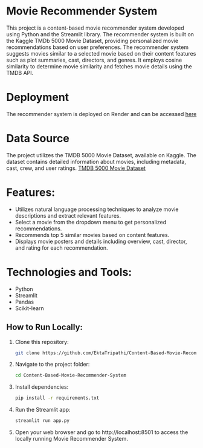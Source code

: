 # Movie Recommender System

This project is a content-based movie recommender system developed using Python and the Streamlit library. The recommender system is built on the Kaggle TMDb 5000 Movie Dataset, providing personalized movie recommendations based on user preferences.
The recommender system suggests movies similar to a selected movie based on their content features such as plot summaries, cast, directors, and genres. It employs cosine similarity to determine movie similarity and fetches movie details using the TMDB API.

# Deployment
The recommender system is deployed on Render and can be accessed [here](https://movie-recommender-system-g1kt.onrender.com/)

# Data Source
The project utilizes the TMDB 5000 Movie Dataset, available on Kaggle. The dataset contains detailed information about movies, including metadata, cast, crew, and user ratings.
[TMDB 5000 Movie Dataset](https://www.kaggle.com/datasets/tmdb/tmdb-movie-metadata)

# Features:

- Utilizes natural language processing techniques to analyze movie descriptions and extract relevant features.
- Select a movie from the dropdown menu to get personalized recommendations.
- Recommends top 5 similar movies based on content features.
- Displays movie posters and details including overview, cast, director, and rating for each recommendation.

# Technologies and Tools:

- Python
- Streamlit
- Pandas
- Scikit-learn

## How to Run Locally:
1. Clone this repository:
   ```bash
   git clone https://github.com/EktaTripathi/Content-Based-Movie-Recommender-System.git

2. Navigate to the project folder:
   ```bash
   cd Content-Based-Movie-Recommender-System

3. Install dependencies:
   ```bash
   pip install -r requirements.txt

4. Run the Streamlit app:
   ```bash
   streamlit run app.py

5. Open your web browser and go to http://localhost:8501 to access the locally running Movie Recommender System.
